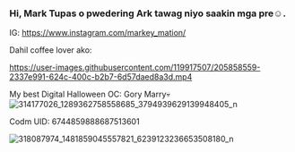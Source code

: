 ### Hi, Mark Tupas o pwedering Ark tawag niyo saakin mga pre☺.
IG: https://www.instagram.com/markey_mation/

Dahil coffee lover ako:

https://user-images.githubusercontent.com/119917507/205858559-2337e991-624c-400c-b2b7-6d57daed8a3d.mp4

My best Digital Halloween OC: Gory Marry💀
![314177026_1289362758558685_3794939629139948405_n](https://user-images.githubusercontent.com/119917507/205858288-f5971cae-8341-40b3-9a9c-49d7120e5f7e.png)

Codm UID: 6744859888687513601

![318087974_1481859045557821_6239123236653508180_n](https://user-images.githubusercontent.com/119917507/205867737-7cac2c26-0cb7-4a5f-ab44-1e925363573c.jpg)

<!--
**MarkTupas/MarkTupas** is a ✨ _special_ ✨ repository because its `README.md` (this file) appears on your GitHub profile.

Here are some ideas to get you started:

- 🔭 I’m currently working on ...
- 🌱 I’m currently learning ...
- 👯 I’m looking to collaborate on ...![75476263_953292018398720_6156840231610875904_n](https://user-images.githubusercontent.com/119917507/205857439-00f48f21-f8ab-4a6b-bf50-610574213ede.jpg)

- 🤔 I’m looking for help with ...
- 💬 Ask me about ...
- 📫 How to reach me: ...
- 😄 Pronouns: ...
- ⚡ Fun fact: ...
-->
